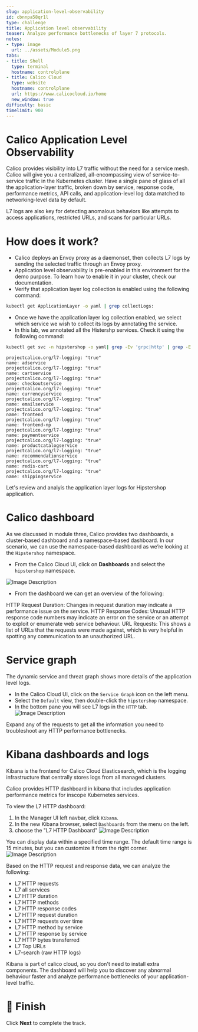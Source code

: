 ```yaml
---
slug: application-level-observability
id: cbnnpa58qr1l
type: challenge
title: Application level observability
teaser: Analyze performance bottlenecks of layer 7 protocols.
notes:
- type: image
  url: ../assets/Module5.png
tabs:
- title: Shell
  type: terminal
  hostname: controlplane
- title: Calico Cloud
  type: website
  hostname: controlplane
  url: https://www.calicocloud.io/home
  new_window: true
difficulty: basic
timelimit: 900
---
```

Calico Application Level Observability
===============

Calico provides visibility into L7 traffic without the need for a service mesh. Calico will give you a centralized, all-encompassing view of service-to-service traffic in the Kubernetes cluster. Have a single pane of glass of all the application-layer traffic, broken down by service, response code, performance metrics, API calls, and application-level log data matched to networking-level data by default.

L7 logs are also key for detecting anomalous behaviors like attempts to access applications, restricted URLs, and scans for particular URLs.

How does it work?
===============

- Calico deploys an Envoy proxy as a daemonset, then collects L7 logs by sending the selected traffic through an Envoy proxy.
- Application level observability is pre-enabled in this environment for the demo purpose. To learn how to enable it in your cluster, check our documentation.
- Verify that application layer log collection is enabled using the following command:
```bash
kubectl get ApplicationLayer -o yaml | grep collectLogs:
```
- Once we have the application layer log collection enabled, we select which service we wish to collect its logs by annotating the service.
- In this lab, we annotated all the Histershp services. Check it using the following command:
```bash
kubectl get svc -n hipstershop -o yaml| grep -Ev 'grpc|http' | grep -E 'name:|l7-logging'
```

```
projectcalico.org/l7-logging: "true"
name: adservice
projectcalico.org/l7-logging: "true"
name: cartservice
projectcalico.org/l7-logging: "true"
name: checkoutservice
projectcalico.org/l7-logging: "true"
name: currencyservice
projectcalico.org/l7-logging: "true"
name: emailservice
projectcalico.org/l7-logging: "true"
name: frontend
projectcalico.org/l7-logging: "true"
name: frontend-np
projectcalico.org/l7-logging: "true"
name: paymentservice
projectcalico.org/l7-logging: "true"
name: productcatalogservice
projectcalico.org/l7-logging: "true"
name: recommendationservice
projectcalico.org/l7-logging: "true"
name: redis-cart
projectcalico.org/l7-logging: "true"
name: shippingservice
```

Let's review and analyis the application layer logs for Hipstershop application.

Calico dashboard
===============
As we discussed in module three, Calico provides two dashboards, a cluster-based dashboard and a namespace-based dashboard.
In our scenario, we can use the namespace-based dashboard as we’re looking at the `Hipstershop` namespace.

- From the Calico Cloud UI, click on **Dashboards** and select the `hipstershop` namespace.

![Image Description](../assets/l7-dashboard.png)

- From the dashboard we can get an overview of the following:

HTTP Request Duration: Changes in request duration may indicate a performance issue on the service.
HTTP Response Codes: Unusual HTTP response code numbers may indicate an error on the service or an attempt to exploit or enumerate web service behaviour.
URL Requests: This shows a list of URLs that the requests were made against, which is very helpful in spotting any communication to an unauthorized URL.

Service graph
===============
The dynamic service and threat graph shows more details of the application level logs.

- In the Calico Cloud UI, click on the `Service Graph` icon on the left menu.
- Select the `Default` view, then double-click the `hipstershop` namespace.
- In the bottom pane you will see L7 logs in the `HTTP` tab.
![Image Description](../assets/l7-service-graph.png)

Expand any of the requests to get all the information you need to troubleshoot any HTTP performance bottlenecks.

Kibana dashboards and logs
===============
Kibana is the frontend for Calico Cloud Elasticsearch, which is the logging infrastructure that centrally stores logs from all managed clusters.

Calico provides HTTP dashboard in kibana that includes application performance metrics for inscope Kubernetes services.

To view the L7 HTTP dashboard:
1. In the Manager UI left navbar, click `Kibana`.
2. In the new Kibana browser, select `Dashboards` from the menu on the left.
3. choose the "L7 HTTP Dashboard"
![Image Description](../assets/l7-kibana-1.png)

You can display data within a specified time range. The default time range is 15 minutes, but you can customize it from the right corner.
![Image Description](../assets/l7-kibana-2.png)

Based on the HTTP request and response data, we can analyze the following:
- L7 HTTP requests
- L7 all services
- L7 HTTP duration
- L7 HTTP methods
- L7 HTTP response codes
- L7 HTTP request duration
- L7 HTTP requests over time
- L7 HTTP method by service
- L7 HTTP response by service
- L7 HTTP bytes transferred
- L7 Top URLs
- L7-search (raw HTTP logs)

Kibana is part of calico cloud, so you don't need to install extra components. The dashboard will help you to discover any abnormal behaviour faster and analyze performance bottlenecks of your application-level traffic.

🏁 Finish
=========
Click **Next** to complete the track.
